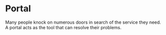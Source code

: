 # Portal

Many people knock on numerous doors in search of the service they need. A portal acts as the tool that can resolve their problems.

